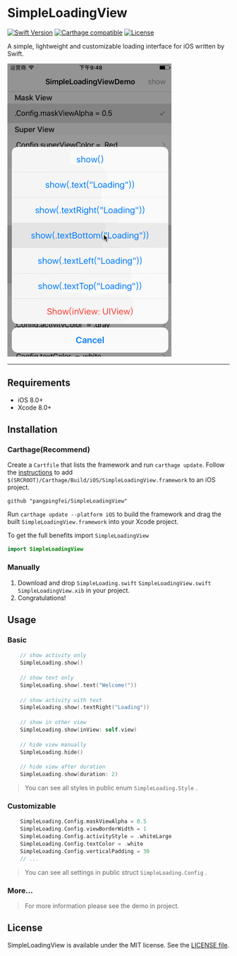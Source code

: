 # SimpleLoadingView

[![Swift Version][swift-image]][swift-url]
[![Carthage compatible](https://img.shields.io/badge/Carthage-compatible-4BC51D.svg?style=flat)](https://github.com/Carthage/Carthage)
[![License](http://img.shields.io/badge/license-MIT-blue.svg)](http://opensource.org/licenses/MIT)

A simple, lightweight and customizable loading interface for iOS written by Swift.

![Demo](Screenshots/Demo.gif "Demo")

---

## Requirements

- iOS 8.0+
- Xcode 8.0+

## Installation

### Carthage(Recommend)
Create a `Cartfile` that lists the framework and run `carthage update`. Follow the [instructions](https://github.com/Carthage/Carthage#if-youre-building-for-ios) to add `$(SRCROOT)/Carthage/Build/iOS/SimpleLoadingView.framework` to an iOS project.

```
github "pangpingfei/SimpleLoadingView"
```

Run `carthage update --platform iOS` to build the framework and drag the built `SimpleLoadingView.framework` into your Xcode project.

To get the full benefits import `SimpleLoadingView`

``` swift
import SimpleLoadingView
```

### Manually
1. Download and drop ```SimpleLoading.swift``` ```SimpleLoadingView.swift``` ```SimpleLoadingView.xib``` in your project.  
2. Congratulations!  

## Usage

### Basic

```swift
	// show activity only
	SimpleLoading.show()

	// show text only
	SimpleLoading.show(.text("Welcome!"))

	// show activity with text
	SimpleLoading.show(.textRight("Loading"))

	// show in other view
	SimpleLoading.show(inView: self.view)

	// hide view manually
	SimpleLoading.hide()

	// hide view after duration
	SimpleLoading.show(duration: 2)

```
> You can see all styles in public enum `SimpleLoading.Style` .

### Customizable

```swift
	SimpleLoading.Config.maskViewAlpha = 0.5
	SimpleLoading.Config.viewBorderWidth = 1
	SimpleLoading.Config.activityStyle = .whiteLarge
	SimpleLoading.Config.textColor = .white
	SimpleLoading.Config.verticalPadding = 30
	// ...
```
> You can see all settings in public struct `SimpleLoading.Config` .

### More...

>For more information please see the demo in project.

## License
SimpleLoadingView is available under the MIT license. See the [LICENSE file](https://github.com/pangpingfei/SimpleLoadingView/blob/master/LICENSE).

[swift-image]:https://img.shields.io/badge/swift-3.0-orange.svg
[swift-url]: https://swift.org/